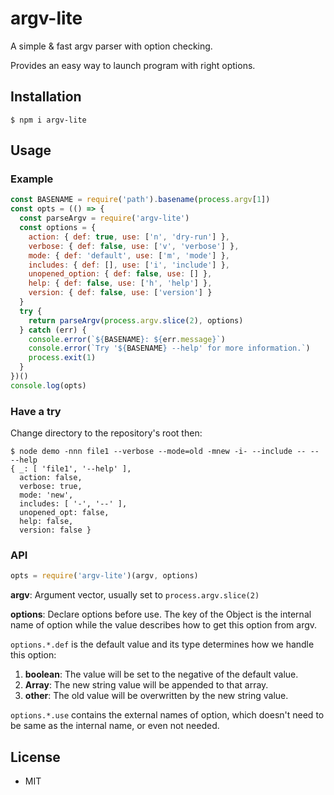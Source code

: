 # argv-lite

A simple & fast argv parser with option checking.

Provides an easy way to launch program with right options.

## Installation

```shell
$ npm i argv-lite
```

## Usage

### Example

```javascript
const BASENAME = require('path').basename(process.argv[1])
const opts = (() => {
  const parseArgv = require('argv-lite')
  const options = {
    action: { def: true, use: ['n', 'dry-run'] },
    verbose: { def: false, use: ['v', 'verbose'] },
    mode: { def: 'default', use: ['m', 'mode'] },
    includes: { def: [], use: ['i', 'include'] },
    unopened_option: { def: false, use: [] },
    help: { def: false, use: ['h', 'help'] },
    version: { def: false, use: ['version'] }
  }
  try {
    return parseArgv(process.argv.slice(2), options)
  } catch (err) {
    console.error(`${BASENAME}: ${err.message}`)
    console.error(`Try '${BASENAME} --help' for more information.`)
    process.exit(1)
  }
})()
console.log(opts)
```
### Have a try

Change directory to the repository's root then:


```shell
$ node demo -nnn file1 --verbose --mode=old -mnew -i- --include -- -- --help
{ _: [ 'file1', '--help' ],
  action: false,
  verbose: true,
  mode: 'new',
  includes: [ '-', '--' ],
  unopened_opt: false,
  help: false,
  version: false }
```

### API

```javascript
opts = require('argv-lite')(argv, options)
```

**argv**: Argument vector, usually set to `process.argv.slice(2)`

**options**: Declare options before use. The key of the Object is the internal name of option while the value describes how to get this option from argv.

`options.*.def` is the default value and its type determines how we handle this option:

1. **boolean**: The value will be set to the negative of the default value. 
2. **Array**: The new string value will be appended to that array.
3. **other**: The old value will be overwritten by the new string value.

`options.*.use` contains the external names of option, which doesn't need to be same as the internal name, or even not needed.

## License

- MIT

